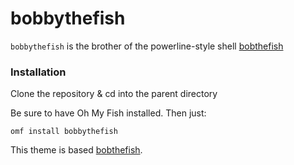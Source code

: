 # bobbythefish

`bobbythefish` is the brother of the powerline-style shell [bobthefish](https://github.com/oh-my-fish/theme-bobthefish)

### Installation

Clone the repository & cd into the parent directory

Be sure to have Oh My Fish installed. Then just:

    omf install bobbythefish

This theme is based [bobthefish](https://github.com/oh-my-fish/theme-bobthefish).
